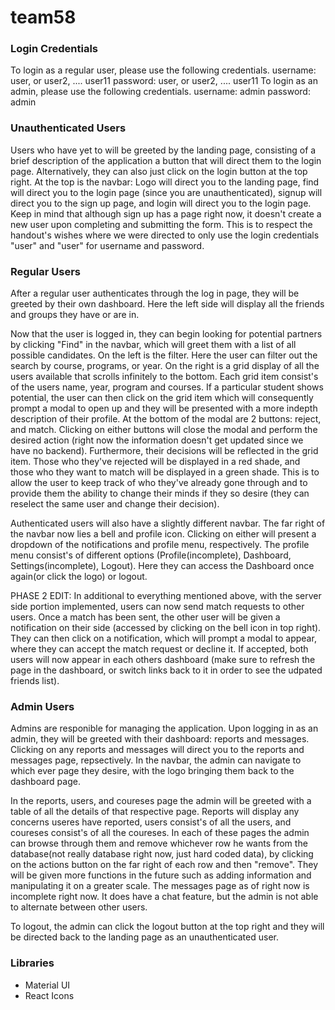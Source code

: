 # team58

### Login Credentials

To login as a regular user, please use the following credentials.
  username: user, or user2, .... user11
  password: user, or user2, .... user11
To login as an admin, please use the following credentials.
  username: admin
  password: admin

### Unauthenticated Users
Users who have yet to will be greeted by the landing page, consisting of a brief description of the application a button that will direct them to the login page. Alternatively, they can also just click on the login button at the top right. At the top is the navbar: Logo will direct you to the landing page, find will direct you to the login page (since  you are unauthenticated), signup will direct you to the sign up page, and login will direct you to the login page. Keep in mind that although sign up has a page right now, it doesn't create a new user upon completing and submitting the form. This is to respect the handout's wishes where we were directed to only use the login credentials "user" and "user" for username and password. 
### Regular Users
After a regular user authenticates through the log in page, they will be greeted by their own dashboard. Here the left side will display all the friends and groups they have or are in. 

Now that the user is logged in, they can begin looking for potential partners by clicking "Find" in the navbar, which will greet them with a list of all possible candidates. On the left is the filter. Here the user can filter out the search by course, programs, or year. On the right is a grid display of all the users available that scrolls infinitely to the bottom. Each grid item consist's of the users name, year, program and courses. If a particular student shows potential, the user can then click on the grid item which will consequently prompt a modal to open up and they will be presented with a more indepth description of their profile. At the bottom of the modal are 2 buttons: reject, and match. Clicking on either buttons will close the modal and perform the desired action (right now the information doesn't get updated since we have no backend). Furthermore, their decisions will be reflected in the grid item. Those who they've rejected will be displayed in a red shade, and those who they want to match will be displayed in a green shade. This is to allow the user to keep track of who they've already gone through and to provide them the ability to change their minds if they so desire (they can reselect the same user and change their decision). 

Authenticated users will also have a slightly different navbar. The far right of the navbar now lies a bell and profile icon. Clicking on either will present a dropdown of the notifications and profile menu, respectively. The profile menu consist's of different options (Profile(incomplete), Dashboard, Settings(incomplete), Logout). Here they can access the Dashboard once again(or click the logo) or logout.

PHASE 2 EDIT: 
In additional to everything mentioned above, with the server side portion implemented, users can now send match requests to other users. Once a match has been sent, the other user will be given a notification on their side (accessed by clicking on the bell icon in top right). They can then click on a notification, which will prompt a modal to appear, where they can accept the match request or decline it. If accepted, both users will now appear in each others dashboard (make sure to refresh the page in the dashboard, or switch links back to it in order to see the udpated friends list).

### Admin Users
Admins are responible for managing the application. Upon logging in as an admin, they will be greeted with their dashboard: reports and messages. Clicking on any reports and messages will direct you to the reports and messages page, repsectively. In the navbar, the admin can navigate to which ever page they desire, with the logo bringing them back to the dashboard page. 

In the reports, users, and coureses page the admin will be greeted with a table of all the details of that respective page. Reports will display any concerns useres have reported, users consist's of all the users, and coureses consist's of all the coureses. In each of these pages the admin can browse through them and remove whichever row he wants from the database(not really database right now, just hard coded data), by clicking on the actions button on the far right of each row and then "remove". They will be given more functions in the future such as adding information and manipulating it on a greater scale. The messages page as of right now is incomplete right now. It does have a chat feature, but the admin is not able to alternate between other users.

To logout, the admin can click the logout button at the top right and they will be directed back to the landing page as an unauthenticated user.

### Libraries
- Material UI
- React Icons

